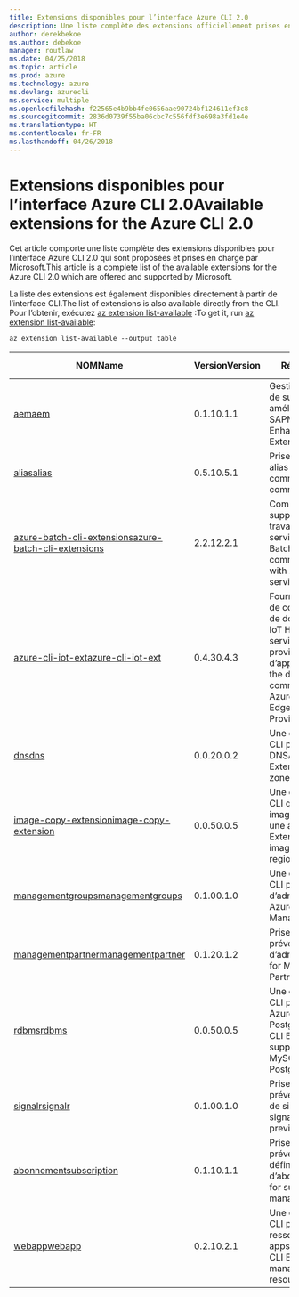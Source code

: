 ```yaml
---
title: Extensions disponibles pour l’interface Azure CLI 2.0
description: Une liste complète des extensions officiellement prises en charge pour l’interface Azure CLI 2.0
author: derekbekoe
ms.author: debekoe
manager: routlaw
ms.date: 04/25/2018
ms.topic: article
ms.prod: azure
ms.technology: azure
ms.devlang: azurecli
ms.service: multiple
ms.openlocfilehash: f22565e4b9bb4fe0656aae90724bf124611ef3c8
ms.sourcegitcommit: 2836d0739f55ba06cbc7c556fdf3e698a3fd1e4e
ms.translationtype: HT
ms.contentlocale: fr-FR
ms.lasthandoff: 04/26/2018
---
```

# <a name="available-extensions-for-the-azure-cli-20"></a><span data-ttu-id="8bdf4-103">Extensions disponibles pour l’interface Azure CLI 2.0</span><span class="sxs-lookup"><span data-stu-id="8bdf4-103">Available extensions for the Azure CLI 2.0</span></span>

<span data-ttu-id="8bdf4-104">Cet article comporte une liste complète des extensions disponibles pour l’interface Azure CLI 2.0 qui sont proposées et prises en charge par Microsoft.</span><span class="sxs-lookup"><span data-stu-id="8bdf4-104">This article is a complete list of the available extensions for the Azure CLI 2.0 which are offered and supported by Microsoft.</span></span>

<span data-ttu-id="8bdf4-105">La liste des extensions est également disponibles directement à partir de l’interface CLI.</span><span class="sxs-lookup"><span data-stu-id="8bdf4-105">The list of extensions is also available directly from the CLI.</span></span> <span data-ttu-id="8bdf4-106">Pour l’obtenir, exécutez [az extension list-available](/cli/azure/extension?view=azure-cli-latest#az-extension-list-available) :</span><span class="sxs-lookup"><span data-stu-id="8bdf4-106">To get it, run [az extension list-available](/cli/azure/extension?view=azure-cli-latest#az-extension-list-available):</span></span>

```azurecli
az extension list-available --output table
```

| <span data-ttu-id="8bdf4-107">NOM</span><span class="sxs-lookup"><span data-stu-id="8bdf4-107">Name</span></span> | <span data-ttu-id="8bdf4-108">Version</span><span class="sxs-lookup"><span data-stu-id="8bdf4-108">Version</span></span> | <span data-ttu-id="8bdf4-109">Résumé</span><span class="sxs-lookup"><span data-stu-id="8bdf4-109">Summary</span></span> | <span data-ttu-id="8bdf4-110">VERSION PRÉLIMINAIRE</span><span class="sxs-lookup"><span data-stu-id="8bdf4-110">Preview</span></span> |
|------|---------|---------|---------|
| [<span data-ttu-id="8bdf4-111">aem</span><span class="sxs-lookup"><span data-stu-id="8bdf4-111">aem</span></span>](https://github.com/Azure/azure-cli-extensions) | <span data-ttu-id="8bdf4-112">0.1.1</span><span class="sxs-lookup"><span data-stu-id="8bdf4-112">0.1.1</span></span> | <span data-ttu-id="8bdf4-113">Gestion des extensions de surveillance Azure améliorée pour SAP</span><span class="sxs-lookup"><span data-stu-id="8bdf4-113">Manage Azure Enhanced Monitoring Extensions for SAP</span></span> |  |
| [<span data-ttu-id="8bdf4-114">alias</span><span class="sxs-lookup"><span data-stu-id="8bdf4-114">alias</span></span>](https://github.com/Azure/azure-cli-extensions) | <span data-ttu-id="8bdf4-115">0.5.1</span><span class="sxs-lookup"><span data-stu-id="8bdf4-115">0.5.1</span></span> | <span data-ttu-id="8bdf4-116">Prise en charge des alias de commande</span><span class="sxs-lookup"><span data-stu-id="8bdf4-116">Support for command aliases</span></span> | <span data-ttu-id="8bdf4-117">OUI</span><span class="sxs-lookup"><span data-stu-id="8bdf4-117">Yes</span></span> |
| [<span data-ttu-id="8bdf4-118">azure-batch-cli-extensions</span><span class="sxs-lookup"><span data-stu-id="8bdf4-118">azure-batch-cli-extensions</span></span>](https://github.com/Azure/azure-batch-cli-extensions) | <span data-ttu-id="8bdf4-119">2.2.1</span><span class="sxs-lookup"><span data-stu-id="8bdf4-119">2.2.1</span></span> | <span data-ttu-id="8bdf4-120">Commandes supplémentaires pour travailler avec le service Azure Batch</span><span class="sxs-lookup"><span data-stu-id="8bdf4-120">Additional commands for working with Azure Batch service</span></span> |  |
| [<span data-ttu-id="8bdf4-121">azure-cli-iot-ext</span><span class="sxs-lookup"><span data-stu-id="8bdf4-121">azure-cli-iot-ext</span></span>](https://github.com/azure/azure-iot-cli-extension) | <span data-ttu-id="8bdf4-122">0.4.3</span><span class="sxs-lookup"><span data-stu-id="8bdf4-122">0.4.3</span></span> | <span data-ttu-id="8bdf4-123">Fourniture de la couche de commandes du plan de données pour Azure IoT Hub, IoT Edge et le service de provisionnement d’appareils IoT</span><span class="sxs-lookup"><span data-stu-id="8bdf4-123">Provides the data plane command layer for Azure IoT Hub, IoT Edge and IoT Device Provisioning Service</span></span> |  |
| [<span data-ttu-id="8bdf4-124">dns</span><span class="sxs-lookup"><span data-stu-id="8bdf4-124">dns</span></span>](https://github.com/Azure/azure-cli-extensions) | <span data-ttu-id="8bdf4-125">0.0.2</span><span class="sxs-lookup"><span data-stu-id="8bdf4-125">0.0.2</span></span> | <span data-ttu-id="8bdf4-126">Une extension Azure CLI pour les zones DNS</span><span class="sxs-lookup"><span data-stu-id="8bdf4-126">An Azure CLI Extension for DNS zones</span></span> |  |
| [<span data-ttu-id="8bdf4-127">image-copy-extension</span><span class="sxs-lookup"><span data-stu-id="8bdf4-127">image-copy-extension</span></span>](https://github.com/Azure/azure-cli-extensions) | <span data-ttu-id="8bdf4-128">0.0.5</span><span class="sxs-lookup"><span data-stu-id="8bdf4-128">0.0.5</span></span> | <span data-ttu-id="8bdf4-129">Une extension Azure CLI qui copie des images d’une région à une autre.</span><span class="sxs-lookup"><span data-stu-id="8bdf4-129">An Azure CLI Extension that copies images from region to region.</span></span> |  |
| [<span data-ttu-id="8bdf4-130">managementgroups</span><span class="sxs-lookup"><span data-stu-id="8bdf4-130">managementgroups</span></span>](https://github.com/Azure/azure-cli-extensions) | <span data-ttu-id="8bdf4-131">0.1.0</span><span class="sxs-lookup"><span data-stu-id="8bdf4-131">0.1.0</span></span> | <span data-ttu-id="8bdf4-132">Une extension Azure CLI pour les groupes d’administration</span><span class="sxs-lookup"><span data-stu-id="8bdf4-132">An Azure CLI Extension for Management Groups</span></span> |  |
| [<span data-ttu-id="8bdf4-133">managementpartner</span><span class="sxs-lookup"><span data-stu-id="8bdf4-133">managementpartner</span></span>](https://github.com/Azure/azure-cli-extensions) | <span data-ttu-id="8bdf4-134">0.1.2</span><span class="sxs-lookup"><span data-stu-id="8bdf4-134">0.1.2</span></span> | <span data-ttu-id="8bdf4-135">Prise en charge de la préversion des groupes d’administration</span><span class="sxs-lookup"><span data-stu-id="8bdf4-135">Support for Management Partner preview</span></span> |  |
| [<span data-ttu-id="8bdf4-136">rdbms</span><span class="sxs-lookup"><span data-stu-id="8bdf4-136">rdbms</span></span>](https://github.com/Azure/azure-cli-extensions) | <span data-ttu-id="8bdf4-137">0.0.5</span><span class="sxs-lookup"><span data-stu-id="8bdf4-137">0.0.5</span></span> | <span data-ttu-id="8bdf4-138">Une extension Azure CLI prenant en charge Azure MySQL et Azure PostgreSQL.</span><span class="sxs-lookup"><span data-stu-id="8bdf4-138">An Azure CLI Extension providing support for Azure MySQL and Azure PostgreSQL.</span></span> |  |
| [<span data-ttu-id="8bdf4-139">signalr</span><span class="sxs-lookup"><span data-stu-id="8bdf4-139">signalr</span></span>](https://github.com/Azure/azure-cli-extensions) | <span data-ttu-id="8bdf4-140">0.1.0</span><span class="sxs-lookup"><span data-stu-id="8bdf4-140">0.1.0</span></span> | <span data-ttu-id="8bdf4-141">Prise en charge de la préversion de gestion de signalr.</span><span class="sxs-lookup"><span data-stu-id="8bdf4-141">Support for signalr management preview.</span></span> | <span data-ttu-id="8bdf4-142">OUI</span><span class="sxs-lookup"><span data-stu-id="8bdf4-142">Yes</span></span> |
| [<span data-ttu-id="8bdf4-143">abonnement</span><span class="sxs-lookup"><span data-stu-id="8bdf4-143">subscription</span></span>](https://github.com/Azure/azure-cli-extensions) | <span data-ttu-id="8bdf4-144">0.1.1</span><span class="sxs-lookup"><span data-stu-id="8bdf4-144">0.1.1</span></span> | <span data-ttu-id="8bdf4-145">Prise en charge de la préversion des définitions d’abonnement.</span><span class="sxs-lookup"><span data-stu-id="8bdf4-145">Support for subscription management preview.</span></span> |  |
| [<span data-ttu-id="8bdf4-146">webapp</span><span class="sxs-lookup"><span data-stu-id="8bdf4-146">webapp</span></span>](https://github.com/Azure/azure-cli-extensions) | <span data-ttu-id="8bdf4-147">0.2.1</span><span class="sxs-lookup"><span data-stu-id="8bdf4-147">0.2.1</span></span> | <span data-ttu-id="8bdf4-148">Une extension Azure CLI pour gérer les ressources appservice</span><span class="sxs-lookup"><span data-stu-id="8bdf4-148">An Azure CLI Extension to manage appservice resources</span></span> | <span data-ttu-id="8bdf4-149">OUI</span><span class="sxs-lookup"><span data-stu-id="8bdf4-149">Yes</span></span> |
